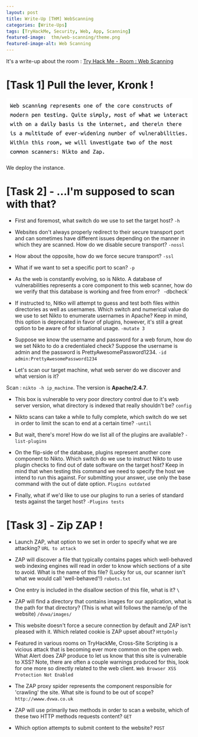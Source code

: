 ```yaml
---
layout: post
title: Write-Up [THM] WebScanning
categories: [Write-Ups]
tags: [TryHackMe, Security, Web, App, Scanning]
featured-image:  thm/web-scanning/theme.png
featured-image-alt: Web Scanning
---
```


It's a write-up about the room : [Try Hack Me - Room : Web Scanning](https://tryhackme.com/room/rpwebscanning)

# [Task 1] Pull the lever, Kronk !

![Task 1](/assets/img/thm/web-scanning/task-1.png)

We deploy the instance.

# [Task 2] - ...I'm supposed to scan with that?

* First and foremost, what switch do we use to set the target host? `-h`

* Websites don't always properly redirect to their secure transport port and can sometimes have different issues depending on the manner in which they are scanned. How do we disable secure transport? `-nossl`

* How about the opposite, how do we force secure transport? `-ssl`

* What if we want to set a specific port to scan? `-p`

*  	As the web is constantly evolving, so is Nikto. A database of vulnerabilities represents a core component to this web scanner, how do we verify that this database is working and free from error? ` `-dbcheck`

* If instructed to, Nitko will attempt to guess and test both files within directories as well as usernames. Which switch and numerical value do we use to set Nikto to enumerate usernames in Apache? Keep in mind, this option is deprecated in favor of plugins, however, it's still a great option to be aware of for situational usage. `-mutate 3`

* Suppose we know the username and password for a web forum, how do we set Nikto to do a credentialed check? Suppose the username is admin and the password is PrettyAwesomePassword1234. `-id admin:PrettyAwesomePassword1234`

* Let's scan our target machine, what web server do we discover and what version is it?

Scan : `nikto -h ip_machine`. The version is **Apache/2.4.7**.

* This box is vulnerable to very poor directory control due to it's web server version, what directory is indexed that really shouldn't be? `config`

* Nikto scans can take a while to fully complete, which switch do we set in order to limit the scan to end at a certain time? `-until`

* But wait, there's more! How do we list all of the plugins are available? `-list-plugins`

* On the flip-side of the database, plugins represent another core component to Nikto. Which switch do we use to instruct Nikto to use plugin checks to find out of date software on the target host? Keep in mind that when testing this command we need to specify the host we intend to run this against. For submitting your answer, use only the base command with the out of date option. `Plugins outdated`

* Finally, what if we'd like to use our plugins to run a series of standard tests against the target host? `-Plugins tests`

# [Task 3] - Zip ZAP !

* Launch ZAP, what option to we set in order to specify what we are attacking? `URL to attack`

* ZAP will discover a file that typically contains pages which well-behaved web indexing engines will read in order to know which sections of a site to avoid. What is the name of this file? (Lucky for us, our scanner isn't what we would call 'well-behaved'!) `robots.txt`

* One entry is included in the disallow section of this file, what is it? `\`

* ZAP will find a directory that contains images for our application, what is the path for that directory? (This is what will follows the name/ip of the website) `/dvwa/images/`

* This website doesn't force a secure connection by default and ZAP isn't pleased with it. Which related cookie is ZAP upset about? `HttpOnly`

* Featured in various rooms on TryHackMe, Cross-Site Scripting is a vicious attack that is becoming ever more common on the open web. What Alert does ZAP produce to let us know that this site is vulnerable to XSS? Note, there are often a couple warnings produced for this, look for one more so directly related to the web client. `Web Browser XSS Protection Not Enabled`

* The ZAP proxy spider represents the component responsible for 'crawling' the site. What site is found to be out of scope? `http://wwww.dvwa.co.uk`

* ZAP will use primarily two methods in order to scan a website, which of these two HTTP methods requests content? `GET`

* Which option attempts to submit content to the website? `POST`
